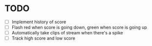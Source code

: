 # TODO

- [ ] Implement history of score
- [ ] Flash red when score is going down, green when score is going up
- [ ] Automatically take clips of stream when there's a spike
- [ ] Track high score and low score